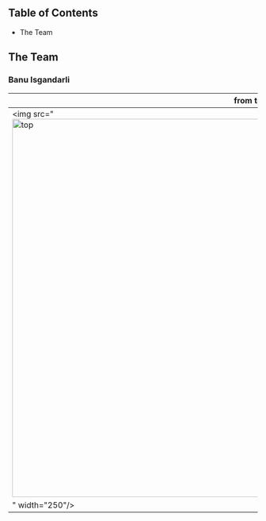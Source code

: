 Table of Contents
-----------------------------------------------------------------------------------------------------------------------------------------------------------------------------------
- The Team


The Team
-----------------------------------------------------------------------------------------------------------------------------------------------------------------------
### Banu Isgandarli

|from top 3d model |
|-----------------------|
| <img src="<img width="999" height="762" alt="top" src="https://github.com/user-attachments/assets/3022cd89-6f7f-4c03-b50d-51091934c3ac" />
" width="250"/> |

